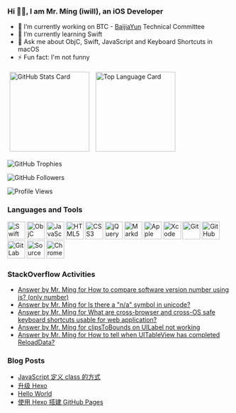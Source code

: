 ### Hi 👋🏿, I am Mr. Míng (iwill), an iOS Developer

- 🔭 I’m currently working on BTC - [BaijiaYun](https://www.baijiayun.com/) Technical Committee
- 🌱 I’m currently learning Swift
- 💬 Ask me about ObjC, Swift, JavaScript and Keyboard Shortcuts in macOS
- ⚡ Fun fact: I'm not funny

<p><!-- add `p` for margin-bottom -->
  <a href="#"><!-- add `a` for inline-block -->
    <img alt="GitHub Stats Card" src="https://github-readme-stats.vercel.app/api?username=iwill&count_private=true&include_all_commits=true&show_icons=true&disable_animations=true&theme=swift" valign="top" hspace="5px" vspace="5px" height="180px" /><!-- remove space before `/a` for link style --></a>
  <a href="#">
    <img alt="Top Language Card" src="https://github-readme-stats.vercel.app/api/top-langs/?username=iwill&langs_count=10&layout=compact&theme=swift" valign="top" hspace="5px" vspace="5px" height="180px" /></a>
</p>

![GitHub Trophies](https://github-profile-trophy.vercel.app/?username=iwill&column=9&margin-w=10&margin-h=10&no-bg=true&no-frame=true)

![GitHub Followers](https://img.shields.io/github/followers/iwill?label=Follow&style=social)

![Profile Views](https://komarev.com/ghpvc/?username=iwill)

### Languages and Tools

<div>
  <!-- Languages -->
  <img src="https://cdn.jsdelivr.net/gh/devicons/devicon/icons/swift/swift-original.svg" alt="Swift" width="40" height="40" />
  <img src="https://cdn.jsdelivr.net/gh/devicons/devicon/icons/objectivec/objectivec-plain.svg" alt="ObjC" width="40" height="40" />
  <img src="https://cdn.jsdelivr.net/gh/devicons/devicon/icons/javascript/javascript-original.svg" alt="JavaScript" width="40" height="40" />
  <img src="https://cdn.jsdelivr.net/gh/devicons/devicon/icons/html5/html5-original.svg" width="40" alt="HTML5" height="40" />
  <img src="https://cdn.jsdelivr.net/gh/devicons/devicon/icons/css3/css3-original.svg" width="40" alt="CSS3" height="40" />
  <img src="https://cdn.jsdelivr.net/gh/devicons/devicon/icons/jquery/jquery-original.svg" alt="jQuery" width="40" height="40" />
  <img src="https://cdn.jsdelivr.net/gh/devicons/devicon/icons/markdown/markdown-original.svg" alt="Markdown" width="40" height="40" />
  <!-- Tools -->
  <img src="https://cdn.jsdelivr.net/gh/devicons/devicon/icons/apple/apple-original.svg" alt="Apple" width="40" height="40" />
  <img src="https://cdn.jsdelivr.net/gh/devicons/devicon/icons/xcode/xcode-original.svg" alt="Xcode" width="40" height="40" />
  <img src="https://cdn.jsdelivr.net/gh/devicons/devicon/icons/git/git-original.svg" alt="Git" width="40" height="40" />
  <img src="https://cdn.jsdelivr.net/gh/devicons/devicon/icons/github/github-original.svg" alt="GitHub" width="40" height="40" />
  <img src="https://cdn.jsdelivr.net/gh/devicons/devicon/icons/gitlab/gitlab-original.svg" alt="GitLab" width="40" height="40" />
  <img src="https://cdn.jsdelivr.net/gh/devicons/devicon/icons/sourcetree/sourcetree-original.svg" alt="SourceTree" width="40" height="40" />
  <img src="https://cdn.jsdelivr.net/gh/devicons/devicon/icons/chrome/chrome-original.svg" alt="Chrome" width="40" height="40" />
</div>

### StackOverflow Activities

<!-- STACKOVERFLOW:START -->
- [Answer by Mr. Míng for How to compare software version number using js? &lpar;only number&rpar;](https://stackoverflow.com/questions/6832596/how-to-compare-software-version-number-using-js-only-number/72275309#72275309)
- [Answer by Mr. Míng for Is there a &quot;n/a&quot; symbol in unicode?](https://stackoverflow.com/questions/21894410/is-there-a-n-a-symbol-in-unicode/71491517#71491517)
- [Answer by Mr. Míng for What are cross-browser and cross-OS safe keyboard shortcuts usable for web application?](https://stackoverflow.com/questions/3329420/what-are-cross-browser-and-cross-os-safe-keyboard-shortcuts-usable-for-web-appli/68768625#68768625)
- [Answer by Mr. Míng for clipsToBounds on UILabel not working](https://stackoverflow.com/questions/50078463/clipstobounds-on-uilabel-not-working/68076341#68076341)
- [Answer by Mr. Míng for How to tell when UITableView has completed ReloadData?](https://stackoverflow.com/questions/16071503/how-to-tell-when-uitableview-has-completed-reloaddata/68031438#68031438)
<!-- STACKOVERFLOW:END -->

### Blog Posts

<!-- BLOG-POST-LIST:START -->
- [JavaScript 定义 class 的方式](https://iwill.im/2022/04/07/class-js/)
- [升级 Hexo](https://iwill.im/2022/02/09/updating-hexo/)
- [Hello World](https://iwill.im/2015/08/28/hello-world/)
- [使用 Hexo 搭建 GitHub Pages](https://iwill.im/2014/04/20/blogging-with-hexo/)
<!-- BLOG-POST-LIST:END -->

<!--
**iwill/iwill** is a ✨ _special_ ✨ repository because its `README.md` (this file) appears on your GitHub profile.

Here are some ideas to get you started:

- 🔭 I’m currently working on ...
- 🌱 I’m currently learning ...
- 👯 I’m looking to collaborate on ...
- 🤔 I’m looking for help with ...
- 💬 Ask me about ...
- 📫 How to reach me: ...
- 😄 Pronouns: ...
- ⚡ Fun fact: ...
-->
